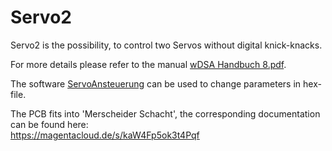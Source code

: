 # Servo2

Servo2 is the possibility, to control two Servos without digital knick-knacks.

For more details please refer to the manual [wDSA Handbuch 8.pdf](https://1drv.ms/b/s!AhVEogJDmDyhnxCQM4_sRUrK3o5b).<br>

The software [ServoAnsteuerung](http://www.github.com/Kruemelbahn/ServoAnsteuerung) can be used to change parameters in hex-file.<br>

The PCB fits into 'Merscheider Schacht', the corresponding documentation can be found here:<br>
https://magentacloud.de/s/kaW4Fp5ok3t4Pqf
